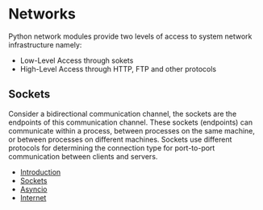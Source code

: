 # Networks

Python network modules provide two levels of access to system network infrastructure namely:

- Low-Level Access through sokets
- High-Level Access through HTTP, FTP and other protocols

## Sockets

Consider a bidirectional communication channel, the sockets are the endpoints of this communication channel. These sockets (endpoints) can communicate within a process, between processes on the same machine, or between processes on different machines. Sockets use different protocols for determining the connection type for port-to-port communication between clients and servers.

- [Introduction](intro.md)
- [Sockets](00_intro.md)
- [Asyncio](00_intro.md)
- [Internet](00_intro.md)
